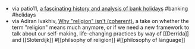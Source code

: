- via patio11, [a fascinating history and analysis of bank holidays](https://www.bitsaboutmoney.com/archive/financial-systems-take-a-holiday/) #banking #holidays
- via Adiran Ivakhiv, [Why "religion" isn't (coherent)](https://blog.uvm.edu/aivakhiv/2024/02/29/why-religion-isnt-coherent/), a take on whether the term "religion" means much anymore, or if we need a new framework to talk about our self-making, life-changing practices by way of [[Derrida]] and [[Sloterdijk]] #[[philsophy of religion]] #[[philosophy of language]]